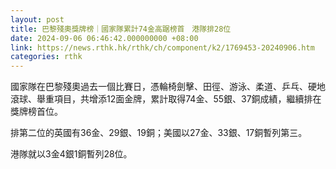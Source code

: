 ```yaml
---
layout: post
title: 巴黎殘奧獎牌榜｜國家隊累計74金高踞榜首　港隊排28位
date: 2024-09-06 06:46:42.000000000 +08:00
link: https://news.rthk.hk/rthk/ch/component/k2/1769453-20240906.htm
categories: rthk
---
```


國家隊在巴黎殘奧過去一個比賽日，憑輪椅劍擊、田徑、游泳、柔道、乒乓、硬地滾球、舉重項目，共增添12面金牌，累計取得74金、55銀、37銅成績，繼續排在獎牌榜首位。

排第二位的英國有36金、29銀、19銅；美國以27金、33銀、17銅暫列第三。

港隊就以3金4銀1銅暫列28位。
